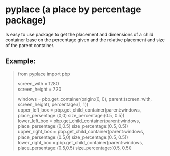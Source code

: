 # pyplace (a place by percentage package)
Is easy to use package to get the placement and dimensions of a child container base on the percentage given and the relative placement and size of the parent container.

## Example:
> from pyplace import pbp
> 
> screen_with = 1280 <br>
> screen_height = 720
> 
> windows = pbp.get_container(origin:(0, 0), parent:(screen_with, screen_height), percentage:(1, 1)) <br>
> upper_left_box = pbp.get_child_container(parent:windows, place_persentage:(0,0) size_percentage:(0.5, 0.5)) <br>
> lower_left_box = pbp.get_child_container(parent:windows, place_persentage:(0,0.5) size_percentage:(0.5, 0.5)) <br>
> upper_right_box = pbp.get_child_container(parent:windows, place_persentage:(0.5,0) size_percentage:(0.5, 0.5)) <br>
> lower_right_box = pbp.get_child_container(parent:windows, place_persentage:(0.5,0.5) size_percentage:(0.5, 0.5)) <br>

